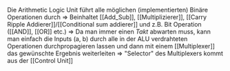 Die Arithmetic Logic Unit führt alle möglichen (implementierten) Binäre Operationen durch
⇒ Beinhaltet [[Add_Sub]], [[Multiplizierer]], [[Carry Ripple Addierer]]/[[Conditional sum addierer]] und z.B. Bit Operation ([[AND]], [[OR]] etc.)
⇒ Da man immer einen _Takt_ abwarten muss, kann man einfach die Inputs (a, b) durch alle in der ALU verdrahteten Operationen durchpropagieren lassen und dann mit einem [[Multiplexer]] das gewünschte Ergebnis weiterleiten
⇒ "Selector" des Multiplexers kommt aus der [[Control Unit]]